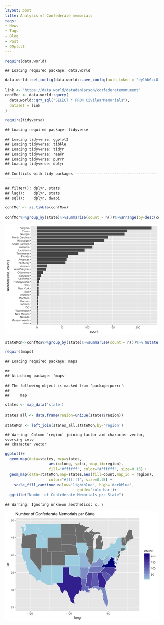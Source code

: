 ```yaml
---
layout: post
title: Analysis of Confederate memorials
tags:
- News
- Tags
- Blog
- Post
- GGplot2
---
```



``` r
require(data.world)
```

    ## Loading required package: data.world

``` r
data.world::set_config(data.world::save_config(auth_token = "eyJhbGciOiJIUzUxMiJ9.eyJzdWIiOiJwcm9kLXVzZXItY2xpZW50OmRhdGFkYW5sYXJzb24iLCJpc3MiOiJhdXRob3JpdHk6ZGF0YWRvdHdvcmxkOjowQkYwRUJEMy0yREU3LTQ5RkItQjg3Qi1BRDAzMDU3QkI4OUUiLCJpYXQiOjE1MDQyNzIyOTAsInJvbGUiOlsidXNlcl9hcGlfd3JpdGUiLCJ1c2VyX2FwaV9yZWFkIiwidXNlcl9hcGlfYWRtaW4iLCJ1c2VyIl0sImV4cCI6MTUwOTQ1NjI5MCwiZ2VuZXJhbC1wdXJwb3NlIjp0cnVlLCJhdXRob3JpdHlpZHMiOlsiZGF0YWRvdHdvcmxkIl19.sOUQniICy1MaLyIe2nIf4ADjRkkciXF_0eKFegjtqwU72pRsC1gWxHFxmXgMqYbYTf1P54KMnpQmicz4OR4c0A"))

link <- "https://data.world/datadanlarson/confederatemonument"
confMon <- data.world::query(
  data.world::qry_sql("SELECT * FROM CivilWarMamorials"),
  dataset = link
)
```

``` r
require(tidyverse)
```

    ## Loading required package: tidyverse

    ## Loading tidyverse: ggplot2
    ## Loading tidyverse: tibble
    ## Loading tidyverse: tidyr
    ## Loading tidyverse: readr
    ## Loading tidyverse: purrr
    ## Loading tidyverse: dplyr

    ## Conflicts with tidy packages ----------------------------------------------

    ## filter(): dplyr, stats
    ## lag():    dplyr, stats
    ## sql():    dplyr, dwapi

``` r
confMon <- as.tibble(confMon)

confMon%>%group_by(state)%>%summarise(count = n())%>%arrange(by=desc(count))%>%ggplot()+geom_bar(aes(x=reorder(state,count),y=count),stat = 'identity')+coord_flip()
```

![](ConfMon_files/figure-markdown_github/unnamed-chunk-2-1.png)

``` r
stateMon<-confMon%>%group_by(state)%>%summarise(count = n())%>% mutate(region=tolower(state))
```

``` r
require(maps)
```

    ## Loading required package: maps

    ##
    ## Attaching package: 'maps'

    ## The following object is masked from 'package:purrr':
    ##
    ##     map

``` r
states <- map_data('state')

states_all <- data.frame(region=unique(states$region))

stateMon <- left_join(states_all,stateMon,by='region')
```

    ## Warning: Column `region` joining factor and character vector, coercing into
    ## character vector

``` r
ggplot()+
  geom_map(data=states, map=states,
                    aes(x=long, y=lat, map_id=region),
                    fill="#ffffff", color="#ffffff", size=0.15) +
  geom_map(data=stateMon,map=states,aes(fill=count,map_id = region),
                    color="#ffffff", size=0.15) +
    scale_fill_continuous(low='lightblue', high='darkblue',
                                 guide='colorbar')+
  ggtitle("Number of Confederate Memorials per State")
```

    ## Warning: Ignoring unknown aesthetics: x, y

![](ConfMon_files/figure-markdown_github/unnamed-chunk-3-1.png)

